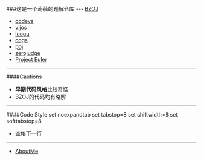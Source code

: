 ###这是一个蒟蒻的题解仓库
--- [BZOJ](http://www.lydsy.com/JudgeOnline)
* [codevs](http://codevs.cn/)
* [vijos](https://vijos.org)
* [luogu](http://www.luogu.org/)
* [cogs](http://cojs.tk/cogs/index.php)
* [poj](http://poj.org/)
* [zerojudge](http://zerojudge.tw/)
* [Project Euler](https://projecteuler.net)
---
####Cautions
* **早期代码风格**比较奇怪
* BZOJ的代码均有略解

***
####Code Style
	set noexpandtab
	set tabstop=8
	set shiftwidth=8
	set softtabstop=8
* 空格下一行

***
* [AboutMe](http://yeguanghao.is-programmer.com/aboutme)

